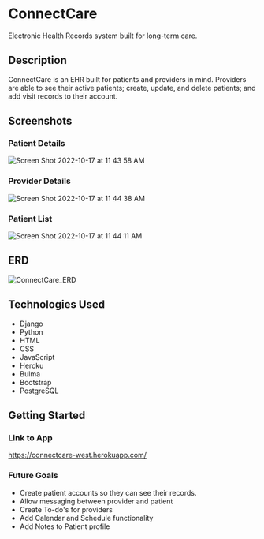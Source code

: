 # ConnectCare
Electronic Health Records system built for long-term care.

## Description
ConnectCare is an EHR built for patients and providers in mind. Providers are able to see their active patients; create, update, and delete patients; and add visit records to their account. 

## Screenshots
### Patient Details
![Screen Shot 2022-10-17 at 11 43 58 AM](https://user-images.githubusercontent.com/73357380/196235708-79383df5-ef3c-4bd3-8c68-a283da25d81a.png)

### Provider Details
![Screen Shot 2022-10-17 at 11 44 38 AM](https://user-images.githubusercontent.com/73357380/196235795-1089990f-34fe-473f-be1a-15d7f0b9720d.png)

### Patient List
![Screen Shot 2022-10-17 at 11 44 11 AM](https://user-images.githubusercontent.com/73357380/196235830-cd7aad95-b034-43be-93ad-02b7745cb378.png)

## ERD
![ConnectCare_ERD](https://user-images.githubusercontent.com/73357380/194903346-401257f6-c581-4c95-9a9a-f669748d1196.png)

## Technologies Used

- Django
- Python
- HTML
- CSS
- JavaScript
- Heroku
- Bulma
- Bootstrap
- PostgreSQL

## Getting Started

### Link to App
https://connectcare-west.herokuapp.com/

### Future Goals

- Create patient accounts so they can see their records. 
- Allow messaging between provider and patient
- Create To-do's for providers
- Add Calendar and Schedule functionality
- Add Notes to Patient profile








